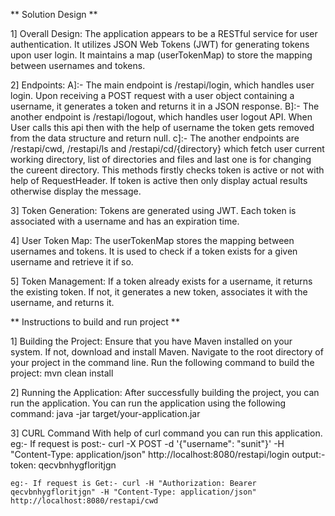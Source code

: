 ** Solution Design **

1] Overall Design:
    The application appears to be a RESTful service for user authentication.
    It utilizes JSON Web Tokens (JWT) for generating tokens upon user login.
    It maintains a map (userTokenMap) to store the mapping between usernames and tokens.

2] Endpoints:
    A]:- The main endpoint is /restapi/login, which handles user login.
          Upon receiving a POST request with a user object containing a username, it generates a token and returns it in a JSON response.
    B]:- The another endpoint is /restapi/logout, which handles user logout API.
          When User calls this api then with the help of username the token gets  removed from the data structure and return null.
    c]:- The another endpoints are /restapi/cwd, /restapi/ls and /restapi/cd/{directory} which fetch user current working directory, list of directories and files and last one is for changing the cureent directory. 
          This methods firstly checks token is active or not with help of RequestHeader. If token is active then only display actual results otherwise display the message.

3] Token Generation:
    Tokens are generated using JWT.
    Each token is associated with a username and has an expiration time.

4] User Token Map:
    The userTokenMap stores the mapping between usernames and tokens.
    It is used to check if a token exists for a given username and retrieve it if so.

5] Token Management:
    If a token already exists for a username, it returns the existing token.
    If not, it generates a new token, associates it with the username, and returns it.


** Instructions to build and run project **

1] Building the Project:
    Ensure that you have Maven installed on your system. If not, download and install Maven.
    Navigate to the root directory of your project in the command line.
    Run the following command to build the project:
        mvn clean install

2] Running the Application:
    After successfully building the project, you can run the application.
    You can run the application using the following command:
        java -jar target/your-application.jar

3] CURL Command
    With help of curl command you can run this application.
    eg:- If request is post:-  curl -X POST -d '{"username": "sunit"}' -H "Content-Type: application/json" http://localhost:8080/restapi/login
    	output:- token: qecvbnhygfloritjgn
    	
    eg:- If request is Get:- curl -H "Authorization: Bearer qecvbnhygfloritjgn" -H "Content-Type: application/json" http://localhost:8080/restapi/cwd
